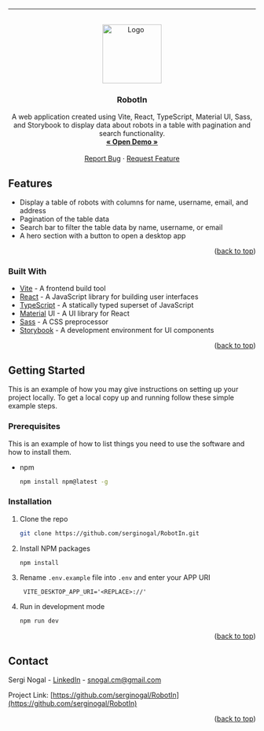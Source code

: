 <a name="readme-top"></a>

---

<!-- PROJECT LOGO -->
<br />
<div align="center">
  <a href="https://github.com/serginogal">
    <img src="https://avatars.githubusercontent.com/u/13624044?v=4" alt="Logo" width="120" height="120">
  </a>

<h3 align="center">RobotIn</h3>

  <p align="center">
    A web application created using Vite, React, TypeScript, Material UI, Sass, and Storybook to display data about robots in a table with pagination and search functionality.
    <br />
    <a href="https://cheerful-zuccutto-432013.netlify.app"><strong><u>« Open Demo »</u></strong></a>
    <br />
    <br />
    <a href="https://github.com/serginogal/RobotIn/issues">Report Bug</a>
    ·
    <a href="https://github.com/serginogal/RobotIn/issues">Request Feature</a>
  </p>
</div>

<!-- ABOUT THE PROJECT -->

## Features

- Display a table of robots with columns for name, username, email, and address
- Pagination of the table data
- Search bar to filter the table data by name, username, or email
- A hero section with a button to open a desktop app

<p align="right">(<a href="#readme-top">back to top</a>)</p>

### Built With

- [Vite](https://vitejs.dev) - A frontend build tool
- [React](https://reactjs.org) - A JavaScript library for building user interfaces
- [TypeScript](https://www.typescriptlang.org) - A statically typed superset of JavaScript
- [Material](https://mui.com/core/) UI - A UI library for React
- [Sass](https://sass-lang.com) - A CSS preprocessor
- [Storybook](https://storybook.js.org) - A development environment for UI components

<p align="right">(<a href="#readme-top">back to top</a>)</p>

<!-- GETTING STARTED -->

## Getting Started

This is an example of how you may give instructions on setting up your project locally.
To get a local copy up and running follow these simple example steps.

### Prerequisites

This is an example of how to list things you need to use the software and how to install them.

- npm
  ```sh
  npm install npm@latest -g
  ```

### Installation

1. Clone the repo
   ```sh
   git clone https://github.com/serginogal/RobotIn.git
   ```
2. Install NPM packages
   ```sh
   npm install
   ```
3. Rename `.env.example` file into `.env` and enter your APP URI
   ```env
    VITE_DESKTOP_APP_URI='<REPLACE>://'
   ```
4. Run in development mode
   ```sh
   npm run dev
   ```

<p align="right">(<a href="#readme-top">back to top</a>)</p>

<!-- CONTACT -->

## Contact

Sergi Nogal - [LinkedIn](http://linkedin.com/in/sergi-nogal-13493b13b/) - snogal.cm@gmail.com

Project Link: [https://github.com/serginogal/RobotIn](https://github.com/serginogal/RobotIn)

<p align="right">(<a href="#readme-top">back to top</a>)</p>
